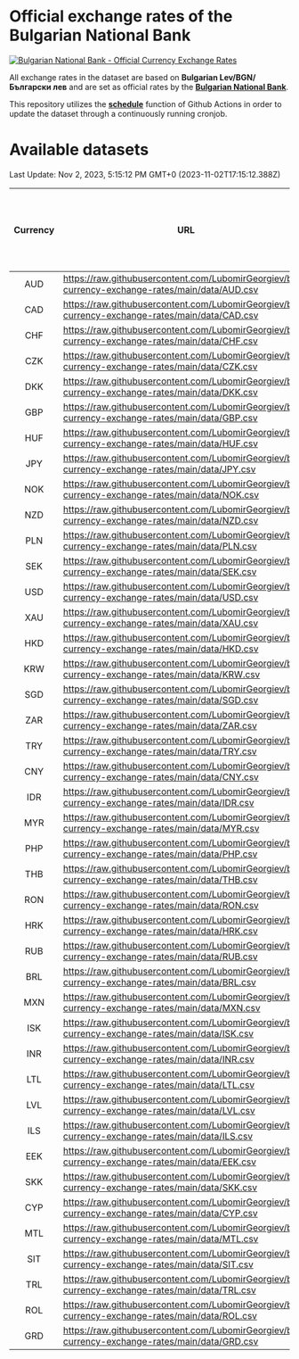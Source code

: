 # Official exchange rates of the Bulgarian National Bank

[![Bulgarian National Bank - Official Currency Exchange Rates](https://github.com/LubomirGeorgiev/bnb-currency-exchange-rates/actions/workflows/update-rates.yml/badge.svg?branch=main)](https://github.com/LubomirGeorgiev/bnb-currency-exchange-rates/actions/workflows/update-rates.yml)

All exchange rates in the dataset are based on **Bulgarian Lev/BGN/Български лев** and are set as official rates by the [**Bulgarian National Bank**](https://www.bnb.bg/Statistics/StExternalSector/StExchangeRates/StERForeignCurrencies/index.htm?toLang=_EN).

This repository utilizes the [**schedule**](https://docs.github.com/en/actions/reference/events-that-trigger-workflows) function of Github Actions in order to update the dataset through a continuously running cronjob.

# Available datasets

<!-- START LINKS (DO NOT EVER FU*ING DELETE THIS COMMENT FOR THE LOVE OF YOUR LIFE!!! IF YOU ARE CURIOS HOW IT WORKS, YOU CAN HAVE A LOOK AT ./src/updateReadme.ts) -->

Last Update: Nov 2, 2023, 5:15:12 PM GMT+0 (2023-11-02T17:15:12.388Z)

| Currency | URL                                                                                             | Number of records | Number of missing days that were filled in |
| :------: | ----------------------------------------------------------------------------------------------- | :---------------: | :----------------------------------------: |
|   AUD    | https://raw.githubusercontent.com/LubomirGeorgiev/bnb-currency-exchange-rates/main/data/AUD.csv |       8668        |                    2679                    |
|   CAD    | https://raw.githubusercontent.com/LubomirGeorgiev/bnb-currency-exchange-rates/main/data/CAD.csv |       8668        |                    2679                    |
|   CHF    | https://raw.githubusercontent.com/LubomirGeorgiev/bnb-currency-exchange-rates/main/data/CHF.csv |       8668        |                    2679                    |
|   CZK    | https://raw.githubusercontent.com/LubomirGeorgiev/bnb-currency-exchange-rates/main/data/CZK.csv |       8668        |                    2679                    |
|   DKK    | https://raw.githubusercontent.com/LubomirGeorgiev/bnb-currency-exchange-rates/main/data/DKK.csv |       8668        |                    2679                    |
|   GBP    | https://raw.githubusercontent.com/LubomirGeorgiev/bnb-currency-exchange-rates/main/data/GBP.csv |       8668        |                    2679                    |
|   HUF    | https://raw.githubusercontent.com/LubomirGeorgiev/bnb-currency-exchange-rates/main/data/HUF.csv |       8668        |                    2679                    |
|   JPY    | https://raw.githubusercontent.com/LubomirGeorgiev/bnb-currency-exchange-rates/main/data/JPY.csv |       8668        |                    2679                    |
|   NOK    | https://raw.githubusercontent.com/LubomirGeorgiev/bnb-currency-exchange-rates/main/data/NOK.csv |       8668        |                    2679                    |
|   NZD    | https://raw.githubusercontent.com/LubomirGeorgiev/bnb-currency-exchange-rates/main/data/NZD.csv |       8668        |                    2679                    |
|   PLN    | https://raw.githubusercontent.com/LubomirGeorgiev/bnb-currency-exchange-rates/main/data/PLN.csv |       8668        |                    2679                    |
|   SEK    | https://raw.githubusercontent.com/LubomirGeorgiev/bnb-currency-exchange-rates/main/data/SEK.csv |       8668        |                    2679                    |
|   USD    | https://raw.githubusercontent.com/LubomirGeorgiev/bnb-currency-exchange-rates/main/data/USD.csv |       8668        |                    2679                    |
|   XAU    | https://raw.githubusercontent.com/LubomirGeorgiev/bnb-currency-exchange-rates/main/data/XAU.csv |       8668        |                    2681                    |
|   HKD    | https://raw.githubusercontent.com/LubomirGeorgiev/bnb-currency-exchange-rates/main/data/HKD.csv |       8366        |                    2588                    |
|   KRW    | https://raw.githubusercontent.com/LubomirGeorgiev/bnb-currency-exchange-rates/main/data/KRW.csv |       8366        |                    2588                    |
|   SGD    | https://raw.githubusercontent.com/LubomirGeorgiev/bnb-currency-exchange-rates/main/data/SGD.csv |       8366        |                    2588                    |
|   ZAR    | https://raw.githubusercontent.com/LubomirGeorgiev/bnb-currency-exchange-rates/main/data/ZAR.csv |       8366        |                    2588                    |
|   TRY    | https://raw.githubusercontent.com/LubomirGeorgiev/bnb-currency-exchange-rates/main/data/TRY.csv |       6848        |                    2118                    |
|   CNY    | https://raw.githubusercontent.com/LubomirGeorgiev/bnb-currency-exchange-rates/main/data/CNY.csv |       6728        |                    2082                    |
|   IDR    | https://raw.githubusercontent.com/LubomirGeorgiev/bnb-currency-exchange-rates/main/data/IDR.csv |       6728        |                    2082                    |
|   MYR    | https://raw.githubusercontent.com/LubomirGeorgiev/bnb-currency-exchange-rates/main/data/MYR.csv |       6728        |                    2082                    |
|   PHP    | https://raw.githubusercontent.com/LubomirGeorgiev/bnb-currency-exchange-rates/main/data/PHP.csv |       6728        |                    2082                    |
|   THB    | https://raw.githubusercontent.com/LubomirGeorgiev/bnb-currency-exchange-rates/main/data/THB.csv |       6728        |                    2082                    |
|   RON    | https://raw.githubusercontent.com/LubomirGeorgiev/bnb-currency-exchange-rates/main/data/RON.csv |       6669        |                    2064                    |
|   HRK    | https://raw.githubusercontent.com/LubomirGeorgiev/bnb-currency-exchange-rates/main/data/HRK.csv |       6421        |                    1985                    |
|   RUB    | https://raw.githubusercontent.com/LubomirGeorgiev/bnb-currency-exchange-rates/main/data/RUB.csv |       6119        |                    1890                    |
|   BRL    | https://raw.githubusercontent.com/LubomirGeorgiev/bnb-currency-exchange-rates/main/data/BRL.csv |       5758        |                    1785                    |
|   MXN    | https://raw.githubusercontent.com/LubomirGeorgiev/bnb-currency-exchange-rates/main/data/MXN.csv |       5758        |                    1785                    |
|   ISK    | https://raw.githubusercontent.com/LubomirGeorgiev/bnb-currency-exchange-rates/main/data/ISK.csv |       5673        |                    1762                    |
|   INR    | https://raw.githubusercontent.com/LubomirGeorgiev/bnb-currency-exchange-rates/main/data/INR.csv |       5392        |                    1672                    |
|   LTL    | https://raw.githubusercontent.com/LubomirGeorgiev/bnb-currency-exchange-rates/main/data/LTL.csv |       5148        |                    1577                    |
|   LVL    | https://raw.githubusercontent.com/LubomirGeorgiev/bnb-currency-exchange-rates/main/data/LVL.csv |       4783        |                    1463                    |
|   ILS    | https://raw.githubusercontent.com/LubomirGeorgiev/bnb-currency-exchange-rates/main/data/ILS.csv |       4666        |                    1451                    |
|   EEK    | https://raw.githubusercontent.com/LubomirGeorgiev/bnb-currency-exchange-rates/main/data/EEK.csv |       3999        |                    1225                    |
|   SKK    | https://raw.githubusercontent.com/LubomirGeorgiev/bnb-currency-exchange-rates/main/data/SKK.csv |       2969        |                    911                     |
|   CYP    | https://raw.githubusercontent.com/LubomirGeorgiev/bnb-currency-exchange-rates/main/data/CYP.csv |       2906        |                    890                     |
|   MTL    | https://raw.githubusercontent.com/LubomirGeorgiev/bnb-currency-exchange-rates/main/data/MTL.csv |       2604        |                    799                     |
|   SIT    | https://raw.githubusercontent.com/LubomirGeorgiev/bnb-currency-exchange-rates/main/data/SIT.csv |       2542        |                    778                     |
|   TRL    | https://raw.githubusercontent.com/LubomirGeorgiev/bnb-currency-exchange-rates/main/data/TRL.csv |       1818        |                    559                     |
|   ROL    | https://raw.githubusercontent.com/LubomirGeorgiev/bnb-currency-exchange-rates/main/data/ROL.csv |       1697        |                    524                     |
|   GRD    | https://raw.githubusercontent.com/LubomirGeorgiev/bnb-currency-exchange-rates/main/data/GRD.csv |        361        |                    109                     |

<!-- END LINKS (DO NOT EVER FU*ING DELETE THIS COMMENT FOR THE LOVE OF YOUR LIFE!!! IF YOU ARE CURIOS HOW IT WORKS, YOU CAN HAVE A LOOK AT ./src/updateReadme.ts) -->
